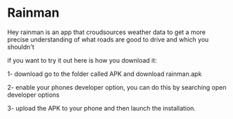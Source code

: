 # Rainman

Hey rainman is an app that croudsources weather data to get a more precise understanding of what roads are good to drive and which you shouldn't

if you want to try it out here is how you download it:

1- download go to the folder called APK and download rainman.apk

2- enable your phones developer option, you can do this by searching <phone name> open developer options
  
3- upload the APK to your phone and then launch the installation.

